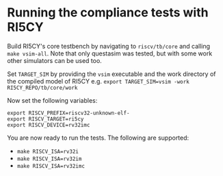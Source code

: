 # Running the compliance tests with RI5CY
Build RI5CY's core testbench by navigating to `riscv/tb/core` and calling `make
vsim-all`. Note that only questasim was tested, but with some work other
simulators can be used too.

Set `TARGET_SIM` by providing the `vsim` executable and the work directory of
the compiled model of RI5CY e.g.
`export TARGET_SIM=vsim -work RI5CY_REPO/tb/core/work`

Now set the following variables:
```
export RISCV_PREFIX=riscv32-unknown-elf-
export RISCV_TARGET=ri5cy
export RISCV_DEVICE=rv32imc
```

You are now ready to run the tests. The following are supported:
* `make RISCV_ISA=rv32i`
* `make RISCV_ISA=rv32im`
* `make RISCV_ISA=rv32imc`
